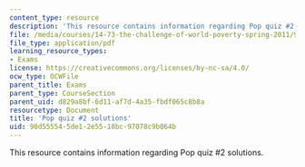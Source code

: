 ```yaml
---
content_type: resource
description: 'This resource contains information regarding Pop quiz #2 solutions.'
file: /media/courses/14-73-the-challenge-of-world-poverty-spring-2011/90d555545de12e5518bc97078c9b064b_MIT14_73S11_quiz2_sol.pdf
file_type: application/pdf
learning_resource_types:
- Exams
license: https://creativecommons.org/licenses/by-nc-sa/4.0/
ocw_type: OCWFile
parent_title: Exams
parent_type: CourseSection
parent_uid: d829a8bf-6d11-af7d-4a35-fbdf065c8b8a
resourcetype: Document
title: 'Pop quiz #2 solutions'
uid: 90d55554-5de1-2e55-18bc-97078c9b064b
---
```

This resource contains information regarding Pop quiz #2 solutions.